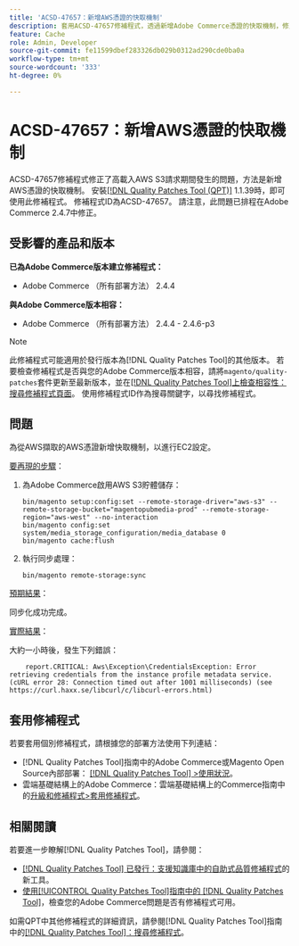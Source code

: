 ```yaml
---
title: 'ACSD-47657：新增AWS憑證的快取機制'
description: 套用ACSD-47657修補程式，透過新增Adobe Commerce憑證的快取機制，修正AWS S3高負載請求期間發生的AWS問題。
feature: Cache
role: Admin, Developer
source-git-commit: fe11599dbef283326db029b0312ad290cde0ba0a
workflow-type: tm+mt
source-wordcount: '333'
ht-degree: 0%

---
```


# ACSD-47657：新增AWS憑證的快取機制

ACSD-47657修補程式修正了高載入AWS S3請求期間發生的問題，方法是新增AWS憑證的快取機制。 安裝[[!DNL Quality Patches Tool (QPT)]](https://experienceleague.adobe.com/en/docs/commerce-knowledge-base/kb/announcements/commerce-announcements/magento-quality-patches-released-new-tool-to-self-serve-quality-patches) 1.1.39時，即可使用此修補程式。 修補程式ID為ACSD-47657。 請注意，此問題已排程在Adobe Commerce 2.4.7中修正。

## 受影響的產品和版本

**已為Adobe Commerce版本建立修補程式：**

* Adobe Commerce （所有部署方法） 2.4.4

**與Adobe Commerce版本相容：**

* Adobe Commerce （所有部署方法） 2.4.4 - 2.4.6-p3

>[!NOTE]
>
>此修補程式可能適用於發行版本為[!DNL Quality Patches Tool]的其他版本。 若要檢查修補程式是否與您的Adobe Commerce版本相容，請將`magento/quality-patches`套件更新至最新版本，並在[[!DNL Quality Patches Tool]上檢查相容性：搜尋修補程式頁面](https://experienceleague.adobe.com/tools/commerce-quality-patches/index.html)。 使用修補程式ID作為搜尋關鍵字，以尋找修補程式。

## 問題

為從AWS擷取的AWS憑證新增快取機制，以進行EC2設定。

<u>要再現的步驟</u>：

1. 為Adobe Commerce啟用AWS S3貯體儲存：

   ```
   bin/magento setup:config:set --remote-storage-driver="aws-s3" --remote-storage-bucket="magentopubmedia-prod" --remote-storage-region="aws-west" --no-interaction
   bin/magento config:set 
   system/media_storage_configuration/media_database 0 
   bin/magento cache:flush
   ```

1. 執行同步處理：

   ```
   bin/magento remote-storage:sync
   ```

<u>預期結果</u>：

同步化成功完成。

<u>實際結果</u>：

大約一小時後，發生下列錯誤：

```
    report.CRITICAL: Aws\Exception\CredentialsException: Error retrieving credentials from the instance profile metadata service. (cURL error 28: Connection timed out after 1001 milliseconds) (see https://curl.haxx.se/libcurl/c/libcurl-errors.html) 
```

## 套用修補程式

若要套用個別修補程式，請根據您的部署方法使用下列連結：

* [!DNL Quality Patches Tool]指南中的Adobe Commerce或Magento Open Source內部部署： [[!DNL Quality Patches Tool] >使用狀況](/help/tools/quality-patches-tool/usage.md)。
* 雲端基礎結構上的Adobe Commerce：雲端基礎結構上的Commerce指南中的[升級和修補程式>套用修補程式](https://experienceleague.adobe.com/docs/commerce-cloud-service/user-guide/develop/upgrade/apply-patches.html)。

## 相關閱讀

若要進一步瞭解[!DNL Quality Patches Tool]，請參閱：

* [[!DNL Quality Patches Tool] 已發行：支援知識庫中的自助式品質修補程式](https://experienceleague.adobe.com/en/docs/commerce-knowledge-base/kb/announcements/commerce-announcements/magento-quality-patches-released-new-tool-to-self-serve-quality-patches)的新工具。
* [使用[!UICONTROL Quality Patches Tool]指南中的 [!DNL Quality Patches Tool]](/help/tools/quality-patches-tool/patches-available-in-qpt/check-patch-for-magento-issue-with-magento-quality-patches.md)，檢查您的Adobe Commerce問題是否有修補程式可用。


如需QPT中其他修補程式的詳細資訊，請參閱[!DNL Quality Patches Tool]指南中的[[!DNL Quality Patches Tool]：搜尋修補程式](https://experienceleague.adobe.com/tools/commerce-quality-patches/index.html)。
